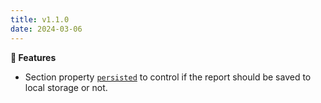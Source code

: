 ```yaml
---
title: v1.1.0
date: 2024-03-06
---
```


**🚀 Features**

- Section property [`persisted`](/docs/seo-audit/get-started/configuration#persisted) to control if the report should be saved to local storage or not.
